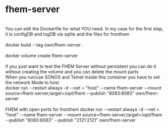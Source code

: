 # fhem-server<br>
<br>
You can edit the Dockerfile for what YOU need. In my case for the first step, it is configDB and logDB via sqlite and the files for fronthem<br>
<br>
docker build --tag own/fhem-server .<br>
<br>
docker volume create fhem-server<br>
<br>
if you yust want to test the FHEM Server without persistent you can do it without creating the volume and you can delete the mount parts<br>
When you run/use SONOS and Telnet inside this container you have to set the network Mode to host<br>
docker run --restart always -d --net = "host" --name fhem-server --mount source=fhem-server,target=/opt/fhem --publish "8083:8083" own/fhem-server<br>
<br>
FHEM with open ports for fronthem
docker run --restart always -d --net = "host" --name fhem-server --mount source=fhem-server,target=/opt/fhem --publish "8083:8083" --publish "2121:2121" own/fhem-server
